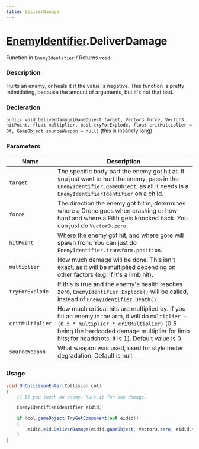 ```yaml
---
title: DeliverDamage
---
```


# [EnemyIdentifier](../).DeliverDamage

Function in `EnemyIdentifier` / Returns `void`

### Description
Hurts an enemy, or heals it if the value is negative. This function is pretty intimidating, because the amount of arguments, but it's not that bad.

### Decleration
`public void DeliverDamage(GameObject target, Vector3 force, Vector3 hitPoint, float multiplier, bool tryForExplode, float critMultiplier = 0f, GameObject sourceWeapon = null)` (this is insanely long)

### Parameters
|Name|Description|
|-|-|
|`target`|The specific body part the enemy got hit at. If you just want to hurt the enemy, pass in the `EnemyIdentifier.gameObject`, as all it needs is a `EnemyIdentifierIdentifier` on a child. |
|`force`|The direction the enemy got hit in, determines where a Drone goes when crashing or how hard and where a Filth gets knocked back. You can just do `Vector3.zero`.|
|`hitPoint`|Where the enemy got hit, and where gore will spawn from. You can just do `EnemyIdentifier.transform.position`.|
|`multiplier`|How much damage will be done. This isn't exact, as it will be multiplied depending on other factors (e.g. if it's a limb hit).|
|`tryForExplode`|If this is true and the enemy's health reaches zero, `EnemyIdentifier.Explode()` will be called, instead of `EnemyIdentifier.Death()`.|
|`critMultiplier`|How much critical hits are multiplied by. If you hit an enemy in the arm, it will do `multiplier + (0.5 * multiplier * critMultiplier)` (0.5 being the hardcoded damage multiplier for limb hits; for headshots, it is 1). Default value is 0.|
|`sourceWeapon`|What weapon was used, used for style meter degradation. Default is null.|

### Usage 
```cs
void OnCollisionEnter(Collision col) 
{
    // If you touch an enemy, hurt it for one damage.

    EnemyIdentifierIdentifier eidid;

    if (col.gameObject.TryGetComponent(out eidid)) 
    {
        eidid.eid.DeliverDamage(eidid.gameObject, Vector3.zero, eidid.transform.position, 1, false);
    }
}
```
